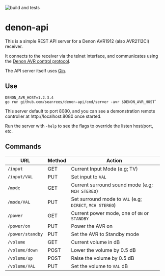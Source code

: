 ![build and tests](https://github.com/seanrees/denon-api/actions/workflows/build.yml/badge.svg)

# denon-api

This is a simple REST API server for a Denon AVR1912 (also AVR2112CI) receiver.

It connects to the receiver via the telnet interface, and communicates using the
[Denon AVR control protocol](https://assets.denon.com/DocumentMaster/MASTER/AVR2112CI_AVR1912_PROTOCOL_V740.pdf).

The API server itself uses [Gin](https://github.com/gin-gonic/gin).

## Use

```
DENON_AVR_HOST=1.2.3.4
go run github.com/seanrees/denon-api/cmd/server -avr $DENON_AVR_HOST`
```

This server default to port 8080, and you can see a demonstration remote controller at http://localhost:8080 once started.

Run the server with `-help` to see the flags to override the listen host/port, etc.

## Commands

URL | Method | Action
--- | ------ | ------
`/input` | GET | Current Input Mode (e.g; TV)
`/input/VAL` | PUT | Set input to `VAL`
`/mode` | GET | Current surround sound mode (e.g; `MCH STEREO`)
`/mode/VAL` | PUT | Set surround mode to `VAL` (e.g; `DIRECT`, `MCH STEREO`)
`/power` | GET | Current power mode, one of `ON` or `STANDBY`
`/power/on` | PUT | Power the AVR on
`/power/standby` | PUT | Set the AVR to Standby mode
`/volume` | GET | Current volume in dB
`/volume/down` | POST | Lower the volume by 0.5 dB
`/volume/up` | POST | Raise the volume by 0.5 dB
`/volume/VAL` | PUT | Set the volume to `VAL` dB